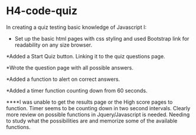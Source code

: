 # H4-code-quiz

In creating a quiz testing basic knowledge of Javascript I:

* Set up the basic html pages with css styling and used Bootstrap link for readability on any size browser.

*Added a Start Quiz button. Linking it to the quiz questions page.

*Wrote the question page with all possible answers.

*Added a function to alert on correct answers.

*Added a timer function counting down from 60 seconds.

****I was unable to get the results page or the High score pages to function. Timer seems to be counting down in two second intervals. Clearly more review on possible functions in Jquery/Javascript is needed. Needing to study what the possibilities are and memorize some of the available functions. 



